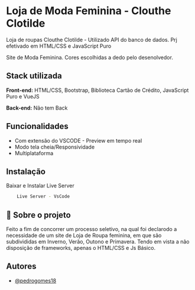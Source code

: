 
# Loja de Moda Feminina - Clouthe Clotilde


Loja de roupas Clouthe Clotilde - Utilizado API do banco de dados. Prj efetivado em HTML/CSS e JavaScript Puro

Site de Moda Feminina. Cores escolhidas a dedo pelo desenolvedor.



## Stack utilizada

**Front-end:** HTML/CSS, Bootstrap, Biblioteca Cartão de Crédito, JavaScript Puro e VueJS


**Back-end:** Não tem Back


## Funcionalidades

- Com extensão do VSCODE - Preview em tempo real
- Modo tela cheia/Responsividade
- Multiplataforma


## Instalação

Baixar e Instalar Live Server

```bash
    Live Server - VsCode
```
    
## 🚀 Sobre o projeto
Feito a fim de concorrer um processo seletivo, na qual foi declarodo a necessidade de um site de Loja de Roupa feminina, em que são subdivididas em Inverno, Verão, Outono e Primavera. Tendo em vista a não disposição de frameworks, apenas o HTML/CSS e Js Básico.

## Autores

- [@pedrogomes18](https://github.com/pedrogomes18)

